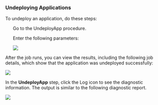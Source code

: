 <h3> Undeploying Applications</h3>
                <p>To undeploy an application, do these steps:</p>
                <ol>
                    <p>Go to the UndeployApp procedure.</p>
                    <p>Enter the following parameters: </p><img src="../../plugins/EC-WebSphere/images/UndeployApp/undeployApp2.png" />
                </ol>
                <p>After the job runs, you can view the results, including the following job details, which show that
                the application was undeployed
                successfully:</p><img src="../../plugins/EC-WebSphere/images/UndeployApp/undeployApp3.png" />
                <p>In the <b>UndeployApp</b> step, click the Log icon
                to see the diagnostic information. The output is similar to
                the following diagnostic
                report.</p><img src="../../plugins/EC-WebSphere/images/UndeployApp/undeployApp4.png" />